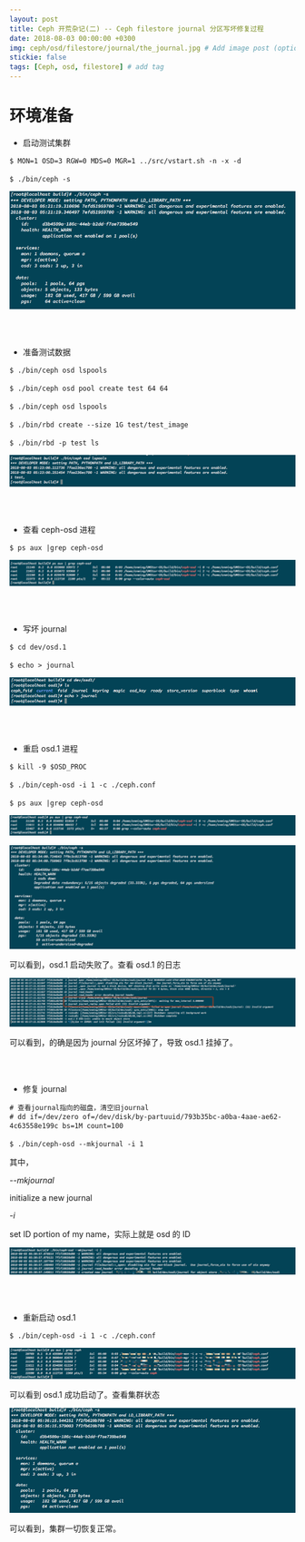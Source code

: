 ```yaml
---
layout: post
title: Ceph 开荒杂记(二) -- Ceph filestore journal 分区写坏修复过程
date: 2018-08-03 00:00:00 +0300
img: ceph/osd/filestore/journal/the_journal.jpg # Add image post (optional)
stickie: false
tags: [Ceph, osd, filestore] # add tag
---
```


# 环境准备

- 启动测试集群

```
$ MON=1 OSD=3 RGW=0 MDS=0 MGR=1 ../src/vstart.sh -n -x -d

$ ./bin/ceph -s
```

![ceph-s](https://github.com/ZVampirEM77/ZVampirEM77.github.io/blob/master/assets/img/ceph/osd/filestore/journal/ceph_filestore_journal_1.png?raw=true)

<br />
<br />

- 准备测试数据

```
$ ./bin/ceph osd lspools

$ ./bin/ceph osd pool create test 64 64

$ ./bin/ceph osd lspools

$ ./bin/rbd create --size 1G test/test_image

$ ./bin/rbd -p test ls
```

![rbd_ls](https://github.com/ZVampirEM77/ZVampirEM77.github.io/blob/master/assets/img/ceph/osd/filestore/journal/ceph_filestore_journal_3.png?raw=true)

<br />
<br />

- 查看 ceph-osd 进程

```
$ ps aux |grep ceph-osd
```

![ps](https://github.com/ZVampirEM77/ZVampirEM77.github.io/blob/master/assets/img/ceph/osd/filestore/journal/ceph_filestore_journal_2.png?raw=true)

<br />
<br />

- 写坏 journal

```
$ cd dev/osd.1

$ echo > journal
```

![write_journal](https://github.com/ZVampirEM77/ZVampirEM77.github.io/blob/master/assets/img/ceph/osd/filestore/journal/ceph_filestore_journal_4.png?raw=true)

<br />
<br />

- 重启 osd.1 进程

```
$ kill -9 $OSD_PROC

$ ./bin/ceph-osd -i 1 -c ./ceph.conf

$ ps aux |grep ceph-osd
```

![ps](https://github.com/ZVampirEM77/ZVampirEM77.github.io/blob/master/assets/img/ceph/osd/filestore/journal/ceph_filestore_journal_5.png?raw=true)

![ceph-s](https://github.com/ZVampirEM77/ZVampirEM77.github.io/blob/master/assets/img/ceph/osd/filestore/journal/ceph_filestore_journal_8.png?raw=true)


可以看到，osd.1 启动失败了。查看 osd.1 的日志

![osd.1.log](https://github.com/ZVampirEM77/ZVampirEM77.github.io/blob/master/assets/img/ceph/osd/filestore/journal/ceph_filestore_journal_6.png?raw=true)


可以看到，的确是因为 journal 分区坏掉了，导致 osd.1 挂掉了。

<br />
<br />

- 修复 journal

```
# 查看journal指向的磁盘，清空旧journal
# dd if=/dev/zero of=/dev/disk/by-partuuid/793b35bc-a0ba-4aae-ae62-4c63558e199c bs=1M count=100

$ ./bin/ceph-osd --mkjournal -i 1
```

其中，

*--mkjournal*

initialize a new journal

*-i*

set ID portion of my name，实际上就是 osd 的 ID

![mkjournal](https://github.com/ZVampirEM77/ZVampirEM77.github.io/blob/master/assets/img/ceph/osd/filestore/journal/ceph_filestore_journal_7.png?raw=true)

<br />
<br />

- 重新启动 osd.1

```
$ ./bin/ceph-osd -i 1 -c ./ceph.conf
```

![ps](https://github.com/ZVampirEM77/ZVampirEM77.github.io/blob/master/assets/img/ceph/osd/filestore/journal/ceph_filestore_journal_9.png?raw=true)

可以看到 osd.1 成功启动了。查看集群状态

![ceph-s](https://github.com/ZVampirEM77/ZVampirEM77.github.io/blob/master/assets/img/ceph/osd/filestore/journal/ceph_filestore_journal_10.png?raw=true)

可以看到，集群一切恢复正常。
